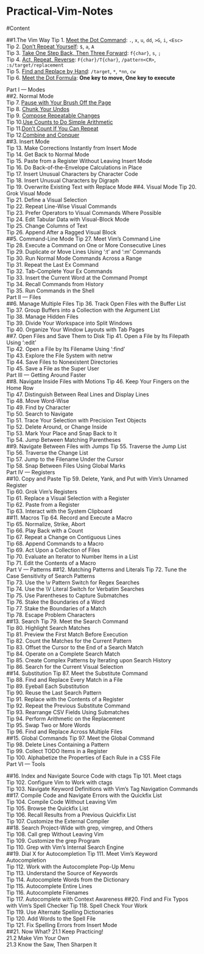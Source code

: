 Practical-Vim-Notes
===================

#Content

##1.The Vim Way
Tip 1. [Meet the Dot Command](tip1.md): `.`, `x`, `u`, `dd`, `>G`, `i`, `<Esc>`  
Tip 2. [Don’t Repeat Yourself](tip2.md): `$`, `a`, `A`  
Tip 3. [Take One Step Back, Then Three Forward](tip3.md): `f{char}`, `s`, `;`   
Tip 4. [Act, Repeat, Reverse](tip4.md): `F{char}/T{char}`, `/pattern<CR>`, `:s/target/replacement`  
Tip 5. [Find and Replace by Hand](tip5.md): `/target`, `*`, `*nn`, `cw`  
Tip 6. [Meet the Dot Formula](tip6.md): **One key to move, One key to execute**

Part I — Modes  
##2. Normal Mode  
Tip 7. [Pause with Your Brush Off the Page](tip7.md)  
Tip 8. [Chunk Your Undos](tip8.md)  
Tip 9. [Compose Repeatable Changes](tip9.md)  
Tip 10.[Use Counts to Do Simple Arithmetic](tip10.md)  
Tip 11.[Don’t Count If You Can Repeat](tip11.md)  
Tip 12.[Combine and Conquer](tip12.md)  
##3. Insert Mode  
Tip 13. Make Corrections Instantly from Insert Mode  
Tip 14. Get Back to Normal Mode  
Tip 15. Paste from a Register Without Leaving Insert Mode  
Tip 16. Do Back-of-the-Envelope Calculations in Place  
Tip 17. Insert Unusual Characters by Character Code  
Tip 18. Insert Unusual Characters by Digraph  
Tip 19. Overwrite Existing Text with Replace Mode
##4. Visual Mode
Tip 20. Grok Visual Mode  
Tip 21. Define a Visual Selection  
Tip 22. Repeat Line-Wise Visual Commands  
Tip 23. Prefer Operators to Visual Commands Where Possible  
Tip 24. Edit Tabular Data with Visual-Block Mode  
Tip 25. Change Columns of Text  
Tip 26. Append After a Ragged Visual Block  
##5. Command-Line Mode
Tip 27. Meet Vim’s Command Line  
Tip 28. Execute a Command on One or More Consecutive Lines  
Tip 29. Duplicate or Move Lines Using ‘:t’ and ‘:m’ Commands  
Tip 30. Run Normal Mode Commands Across a Range  
Tip 31. Repeat the Last Ex Command  
Tip 32. Tab-Complete Your Ex Commands  
Tip 33. Insert the Current Word at the Command Prompt  
Tip 34. Recall Commands from History  
Tip 35. Run Commands in the Shell  
Part II — Files  
##6. Manage Multiple Files
Tip 36. Track Open Files with the Buffer List  
Tip 37. Group Buffers into a Collection with the Argument List  
Tip 38. Manage Hidden Files  
Tip 39. Divide Your Workspace into Split Windows  
Tip 40. Organize Your Window Layouts with Tab Pages  
##7. Open Files and Save Them to Disk
Tip 41. Open a File by Its Filepath Using ‘:edit’  
Tip 42. Open a File by Its Filename Using ‘:find’  
Tip 43. Explore the File System with netrw  
Tip 44. Save Files to Nonexistent Directories   
Tip 45. Save a File as the Super User   
Part III — Getting Around Faster  
##8. Navigate Inside Files with Motions
Tip 46. Keep Your Fingers on the Home Row   
Tip 47. Distinguish Between Real Lines and Display Lines   
Tip 48. Move Word-Wise   
Tip 49. Find by Character   
Tip 50. Search to Navigate   
Tip 51. Trace Your Selection with Precision Text Objects   
Tip 52. Delete Around, or Change Inside   
Tip 53. Mark Your Place and Snap Back to It   
Tip 54. Jump Between Matching Parentheses   
##9. Navigate Between Files with Jumps
Tip 55. Traverse the Jump List   
Tip 56. Traverse the Change List   
Tip 57. Jump to the Filename Under the Cursor   
Tip 58. Snap Between Files Using Global Marks   
Part IV — Registers  
##10. Copy and Paste
Tip 59. Delete, Yank, and Put with Vim’s Unnamed Register   
Tip 60. Grok Vim’s Registers   
Tip 61. Replace a Visual Selection with a Register   
Tip 62. Paste from a Register   
Tip 63. Interact with the System Clipboard   
##11. Macros
Tip 64. Record and Execute a Macro   
Tip 65. Normalize, Strike, Abort   
Tip 66. Play Back with a Count   
Tip 67. Repeat a Change on Contiguous Lines   
Tip 68. Append Commands to a Macro   
Tip 69. Act Upon a Collection of Files   
Tip 70. Evaluate an Iterator to Number Items in a List   
Tip 71. Edit the Contents of a Macro   
Part V — Patterns
##12. Matching Patterns and Literals
Tip 72. Tune the Case Sensitivity of Search Patterns   
Tip 73. Use the \v Pattern Switch for Regex Searches   
Tip 74. Use the \V Literal Switch for Verbatim Searches   
Tip 75. Use Parentheses to Capture Submatches   
Tip 76. Stake the Boundaries of a Word   
Tip 77. Stake the Boundaries of a Match   
Tip 78. Escape Problem Characters   
##13. Search
Tip 79. Meet the Search Command   
Tip 80. Highlight Search Matches   
Tip 81. Preview the First Match Before Execution   
Tip 82. Count the Matches for the Current Pattern   
Tip 83. Offset the Cursor to the End of a Search Match   
Tip 84. Operate on a Complete Search Match   
Tip 85. Create Complex Patterns by Iterating upon Search History   
Tip 86. Search for the Current Visual Selection   
##14. Substitution
Tip 87. Meet the Substitute Command   
Tip 88. Find and Replace Every Match in a File   
Tip 89. Eyeball Each Substitution   
Tip 90. Reuse the Last Search Pattern   
Tip 91. Replace with the Contents of a Register   
Tip 92. Repeat the Previous Substitute Command   
Tip 93. Rearrange CSV Fields Using Submatches   
Tip 94. Perform Arithmetic on the Replacement   
Tip 95. Swap Two or More Words   
Tip 96. Find and Replace Across Multiple Files   
##15. Global Commands
Tip 97. Meet the Global Command   
Tip 98. Delete Lines Containing a Pattern   
Tip 99. Collect TODO Items in a Register   
Tip 100. Alphabetize the Properties of Each Rule in a CSS File   
 Part VI — Tools  

##16. Index and Navigate Source Code with ctags
Tip 101. Meet ctags   
Tip 102. Configure Vim to Work with ctags   
Tip 103. Navigate Keyword Definitions with Vim’s Tag Navigation Commands   
##17. Compile Code and Navigate Errors with the Quickfix List  
Tip 104. Compile Code Without Leaving Vim   
Tip 105. Browse the Quickfix List   
Tip 106. Recall Results from a Previous Quickfix List   
Tip 107. Customize the External Compiler   
##18. Search Project-Wide with grep, vimgrep, and Others  
Tip 108. Call grep Without Leaving Vim   
Tip 109. Customize the grep Program   
Tip 110. Grep with Vim’s Internal Search Engine   
##19. Dial X for Autocompletion
Tip 111. Meet Vim’s Keyword Autocompletion   
Tip 112. Work with the Autocomplete Pop-Up Menu   
Tip 113. Understand the Source of Keywords   
Tip 114. Autocomplete Words from the Dictionary   
Tip 115. Autocomplete Entire Lines   
Tip 116. Autocomplete Filenames   
Tip 117. Autocomplete with Context Awareness 
##20. Find and Fix Typos with Vim’s Spell Checker
Tip 118. Spell Check Your Work   
Tip 119. Use Alternate Spelling Dictionaries   
Tip 120. Add Words to the Spell File   
Tip 121. Fix Spelling Errors from Insert Mode   
##21. Now What?
21.1 Keep Practicing!   
21.2 Make Vim Your Own   
21.3 Know the Saw, Then Sharpen It   
